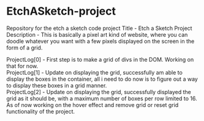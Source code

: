 # EtchASketch-project
Repository for the etch a sketch code project
Title - Etch a Sketch Project<br/>
Description - This is basically a pixel art kind of website, where you can doodle whatever you want with a few pixels displayed on the screen in the form of a grid.

ProjectLog[0] - First step is to make a grid of divs in the DOM. Working on that for now. <br/>
ProjectLog[1] - Update on displaying the grid, successfully am able to display the boxes in the container, all i need to do now is to figure out a way to display these boxes in a grid manner.<br/>
ProjectLog[2] - Update on displaying the grid, successfully displayed the grid as it should be, with a maximum number of boxes per row limited to 16. As of now working on the hover effect and remove grid or reset grid functionality of the project.<br/>
